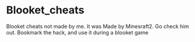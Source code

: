 # Blooket_cheats
Blooket cheats not made by me. It was Made by Minesraft2. Go check him out.
Bookmark the hack, and use it during a blooket game

